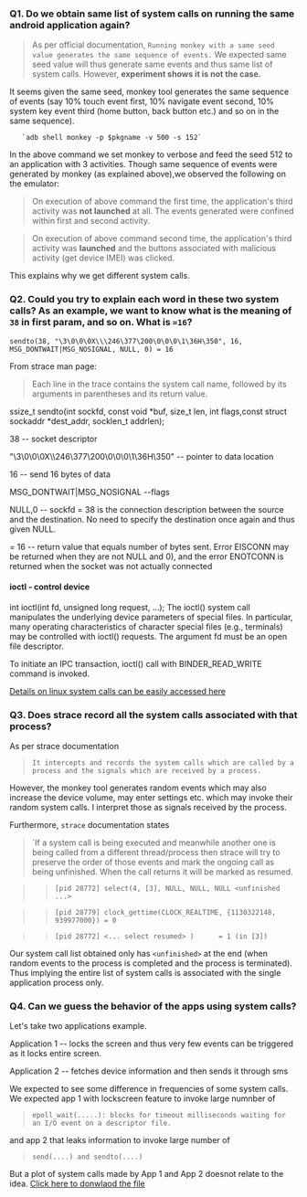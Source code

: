 ### Q1. Do we obtain same list of system calls on running the same android application again?

> As per official documentation, `Running monkey with a same seed value generates the same sequence of events.` We expected same seed value will thus generate same events and thus same list of system calls. However, **experiment shows it is not the case.**

  It seems given the same seed, monkey tool generates the same sequence of events (say 10% touch event first, 10% navigate event second, 10% system key event third (home button, back button etc.)  and so on in the same sequence). 
  
       `adb shell monkey -p $pkgname -v 500 -s 152`
       
  In the above command we set monkey to verbose and feed the seed 512 to an application with 3 activities. Though same sequence of events were generated by monkey (as explained above),we observed the following on the emulator: 
  
  > On execution of above command the first time, the application's third activity was **not launched** at all. The events generated were confined within first and second activity.
  
  > On execution of above command second time, the application's third activity was **launched** and the buttons associated with  malicious activity (get device IMEI) was clicked. 
  
  This explains why we get different system calls. 
  
### Q2. Could you try to explain each word in these two system calls? As an example, we want to know what is the meaning of `38` in first param, and so on. What is `=16`?
 `sendto(38, "\3\0\0\0X\\\246\377\200\0\0\0\1\36H\350", 16, MSG_DONTWAIT|MSG_NOSIGNAL, NULL, 0) = 16`
 
From strace man page: 
> Each line in the trace contains the system call name, followed by its arguments in parentheses and its return value.

ssize_t sendto(int sockfd, const void *buf, size_t len, int flags,const struct sockaddr *dest_addr, socklen_t addrlen);

38 -- socket descriptor

"\3\0\0\0X\\\246\377\200\0\0\0\1\36H\350" -- pointer to data location

16 -- send 16 bytes of data

MSG_DONTWAIT|MSG_NOSIGNAL --flags

NULL,0 -- sockfd = 38 is the connection description between the source and the destination. No need to specify the 
destination once again and thus given NULL.

= 16 -- return value that equals number of bytes sent. Error EISCONN may be returned when they are not NULL and 0), and the error ENOTCONN is returned when the socket was not actually connected


####  ioctl - control device
int ioctl(int fd, unsigned long request, ...);
The ioctl() system call manipulates the underlying device parameters of special files. In particular, many operating characteristics of
       character special files (e.g., terminals) may be controlled with ioctl() requests. The argument fd must be an open file descriptor.

To initiate an IPC transaction, ioctl() call with BINDER_READ_WRITE command is invoked.


[Details on linux system calls can be easily accessed here](http://syscalls.kernelgrok.com/)


### Q3. Does strace record all the system calls associated with that process? 

As per strace documentation
> `It intercepts and records the system calls which are called by a process and the signals which are received by a process.`

However, the monkey tool generates random events which may also increase the device volume, may enter settings etc. which may invoke their random system calls. I interpret those as 
signals received by the process.

Furthermore, `strace` documentation states 
> `If a system call is being executed and meanwhile another one is being called from a different thread/process then strace will try to preserve the order of those events and mark the ongoing call as being unfinished. When the call returns it will be marked as resumed.
 
 >>`[pid 28772] select(4, [3], NULL, NULL, NULL <unfinished ...>`

 >>`[pid 28779] clock_gettime(CLOCK_REALTIME, {1130322148, 939977000}) = 0`

 >>`[pid 28772] <... select resumed> )      = 1 (in [3])`
 
 
 Our system call list obtained only has `<unfinished>` at the end (when random events to the process is completed and the process is terminated). Thus implying the entire list of system calls is associated with the single application process only.
 
 ### Q4. Can we guess the behavior of the apps using system calls?

Let's take two applications example. 

Application 1 -- locks the screen and thus very few events can be triggered as it locks entire screen.

Application 2 -- fetches device information and then sends it through sms 

We expected to see some difference in frequencies of some system calls. We expected app 1 with lockscreen feature to invoke large numnber of 

> `epoll_wait(.....): blocks for timeout milliseconds waiting for an I/O event on a descriptor file. `

and app 2  that leaks information to invoke  large number of 
>`send(....) and sendto(....)`

But a plot of system calls made by App 1 and App 2 doesnot relate to the idea.
[Click here to donwlaod the file](https://raw.githubusercontent.com/AppAnalysis-BGSU/DynamicAnalysis/master/Graph.docx)
 

